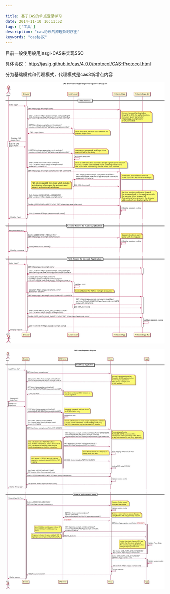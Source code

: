 ```yaml
---

title: 基于CAS的单点登录学习
date: 2014-11-10 16:11:52
tags: ['工具']
description: "cas协议的原理及时序图"
keywords: "cas协议"
---
```


目前一般使用般用jasgi-CAS来实现SSO

具体协议： http://jasig.github.io/cas/4.0.0/protocol/CAS-Protocol.html

分为基础模式和代理模式，代理模式是cas3新增点内容

![](/image/cas/cas-web-flow.png)

![](/image/cas/proxy-web-flow.jpg)

